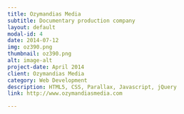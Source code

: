 ```yaml
---
title: Ozymandias Media
subtitle: Documentary production company
layout: default
modal-id: 4
date: 2014-07-12
img: oz390.png
thumbnail: oz390.png
alt: image-alt
project-date: April 2014
client: Ozymandias Media
category: Web Development
description: HTML5, CSS, Parallax, Javascript, jQuery
link: http://www.ozymandiasmedia.com

---
```

